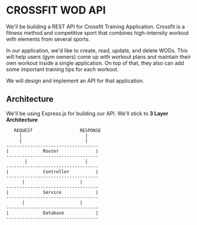 # CROSSFIT WOD API 

We'll be building a REST API for Crossfit Training Application. Crossfit is a fitness method and competitive sport that combines high-intensity workout with elements from several sports.

In our application, we'd like to create, read, update, and delete WODs. This will help users (gym owners) come up with workout plans and maintain their own workout inside a single application. On top of that, they also can add some important training tips for each workout.

We will design and implement an API for that application.

## Architecture

We'll be using Express.js for building our API. We'll stick to **3 Layer Architecture**

       REQUEST                  RESPONSE
         |                        |
         |                        |
    -----------------------------------
    |             Router              |
    -----------------------------------
           |                      |
    -----------------------------------
    |             Controller          |
    -----------------------------------
          |                     |
    -----------------------------------
    |             Service             |
    -----------------------------------
          |                     |
    -----------------------------------
    |             Database            |
    -----------------------------------